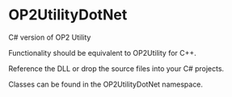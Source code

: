 # OP2UtilityDotNet
 C# version of OP2 Utility


Functionality should be equivalent to OP2Utility for C++.

Reference the DLL or drop the source files into your C# projects.

Classes can be found in the OP2UtilityDotNet namespace.